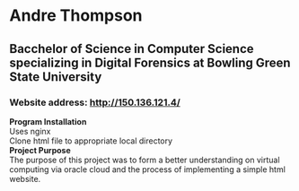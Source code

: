# Andre Thompson
## Bacchelor of Science in Computer Science specializing in Digital Forensics at Bowling Green State University
### Website address: http://150.136.121.4/  

**Program Installation**  
Uses nginx  
Clone html file to appropriate local directory  
**Project Purpose**  
The purpose of this project was to form a better understanding on virtual computing via oracle cloud and the process of implementing a simple html website.
